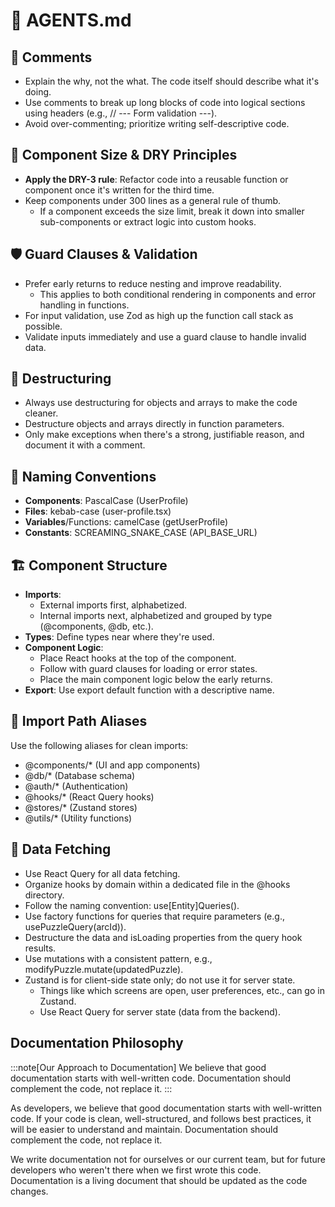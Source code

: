 # 🧠 AGENTS.md

## 💬 Comments

- Explain the why, not the what. The code itself should describe what it's doing.
- Use comments to break up long blocks of code into logical sections using headers (e.g., // --- Form validation ---).
- Avoid over-commenting; prioritize writing self-descriptive code.

## 📏 Component Size & DRY Principles

- **Apply the DRY-3 rule**: Refactor code into a reusable function or component once it's written for the third time.
- Keep components under 300 lines as a general rule of thumb.
  - If a component exceeds the size limit, break it down into smaller sub-components or extract logic into custom hooks.

## 🛡️ Guard Clauses & Validation

- Prefer early returns to reduce nesting and improve readability.
  - This applies to both conditional rendering in components and error handling in functions.
- For input validation, use Zod as high up the function call stack as possible.
- Validate inputs immediately and use a guard clause to handle invalid data.

## 🎁 Destructuring

- Always use destructuring for objects and arrays to make the code cleaner.
- Destructure objects and arrays directly in function parameters.
- Only make exceptions when there's a strong, justifiable reason, and document it with a comment.

## 📛 Naming Conventions

- **Components**: PascalCase (UserProfile)
- **Files**: kebab-case (user-profile.tsx)
- **Variables**/Functions: camelCase (getUserProfile)
- **Constants**: SCREAMING_SNAKE_CASE (API_BASE_URL)

## 🏗️ Component Structure

- **Imports**:
  - External imports first, alphabetized.
  - Internal imports next, alphabetized and grouped by type (@components, @db, etc.).
- **Types**: Define types near where they're used.
- **Component Logic**:
  - Place React hooks at the top of the component.
  - Follow with guard clauses for loading or error states.
  - Place the main component logic below the early returns.
- **Export**: Use export default function with a descriptive name.

## 📂 Import Path Aliases

Use the following aliases for clean imports:

- @components/\* (UI and app components)
- @db/\* (Database schema)
- @auth/\* (Authentication)
- @hooks/\* (React Query hooks)
- @stores/\* (Zustand stores)
- @utils/\* (Utility functions)

## 🚀 Data Fetching

- Use React Query for all data fetching.
- Organize hooks by domain within a dedicated file in the @hooks directory.
- Follow the naming convention: use[Entity]Queries().
- Use factory functions for queries that require parameters (e.g., usePuzzleQuery(arcId)).
- Destructure the data and isLoading properties from the query hook results.
- Use mutations with a consistent pattern, e.g., modifyPuzzle.mutate(updatedPuzzle).
- Zustand is for client-side state only; do not use it for server state.
  - Things like which screens are open, user preferences, etc., can go in Zustand.
  - Use React Query for server state (data from the backend).

## Documentation Philosophy

:::note[Our Approach to Documentation]
We believe that good documentation starts with well-written code. Documentation should complement the code, not replace it.
:::

As developers, we believe that good documentation starts with well-written code. If your code is clean, well-structured, and follows best practices, it will be easier to understand and maintain. Documentation should complement the code, not replace it.

We write documentation not for ourselves or our current team, but for future developers who weren't there when we first wrote this code. Documentation is a living document that should be updated as the code changes.
